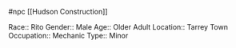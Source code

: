 #npc [[Hudson Construction]]

Race:: Rito
Gender:: Male
Age:: Older Adult
Location:: Tarrey Town
Occupation:: Mechanic
Type:: Minor
